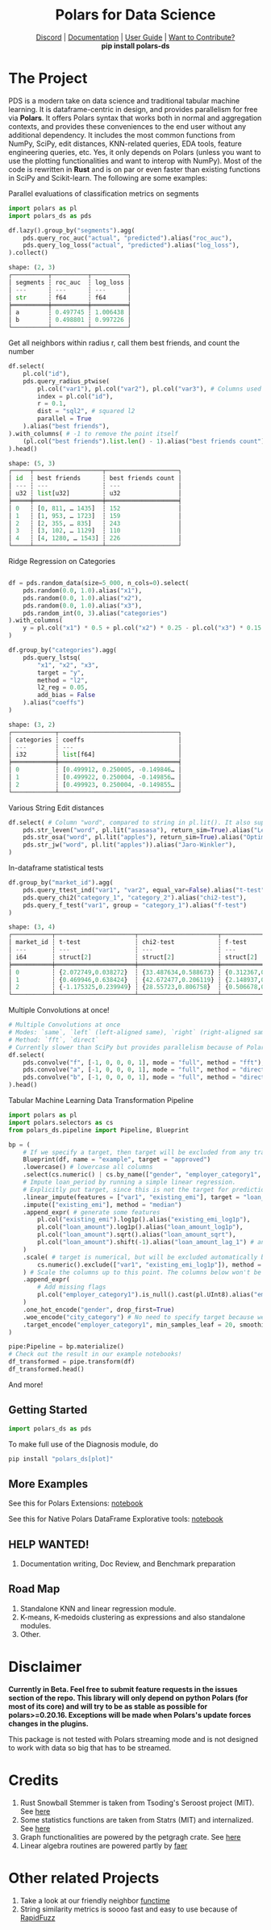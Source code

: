 <h1 align="center">
  <b>Polars for Data Science</b>
  <br>
</h1>

<p align="center">
  <a href="https://discord.gg/VaYJrrwbNU">Discord</a>
  |
  <a href="https://polars-ds-extension.readthedocs.io/en/latest/">Documentation</a>
  |
  <a href="https://github.com/abstractqqq/polars_ds_extension/blob/main/examples/basics.ipynb">User Guide</a>
  |
  <a href="https://github.com/abstractqqq/polars_ds_extension/blob/main/CONTRIBUTING.md">Want to Contribute?</a>
<br>
<b>pip install polars-ds</b>
</p>

# The Project

PDS is a modern take on data science and traditional tabular machine learning. It is dataframe-centric in design, and provides parallelism for free via **Polars**. It offers Polars syntax that works both in normal and aggregation contexts, and provides these conveniences to the end user without any additional dependency. It includes the most common functions from NumPy, SciPy, edit distances, KNN-related queries, EDA tools, feature engineering queries, etc. Yes, it only depends on Polars (unless you want to use the plotting functionalities and want to interop with NumPy). Most of the code is rewritten in **Rust** and is on par or even faster than existing functions in SciPy and Scikit-learn. The following are some examples:

Parallel evaluations of classification metrics on segments

```python
import polars as pl
import polars_ds as pds

df.lazy().group_by("segments").agg( 
    pds.query_roc_auc("actual", "predicted").alias("roc_auc"),
    pds.query_log_loss("actual", "predicted").alias("log_loss"),
).collect()

shape: (2, 3)
┌──────────┬──────────┬──────────┐
│ segments ┆ roc_auc  ┆ log_loss │
│ ---      ┆ ---      ┆ ---      │
│ str      ┆ f64      ┆ f64      │
╞══════════╪══════════╪══════════╡
│ a        ┆ 0.497745 ┆ 1.006438 │
│ b        ┆ 0.498801 ┆ 0.997226 │
└──────────┴──────────┴──────────┘
```

Get all neighbors within radius r, call them best friends, and count the number

```python
df.select(
    pl.col("id"),
    pds.query_radius_ptwise(
        pl.col("var1"), pl.col("var2"), pl.col("var3"), # Columns used as the coordinates in 3d space
        index = pl.col("id"),
        r = 0.1, 
        dist = "sql2", # squared l2
        parallel = True
    ).alias("best friends"),
).with_columns( # -1 to remove the point itself
    (pl.col("best friends").list.len() - 1).alias("best friends count")
).head()

shape: (5, 3)
┌─────┬───────────────────┬────────────────────┐
│ id  ┆ best friends      ┆ best friends count │
│ --- ┆ ---               ┆ ---                │
│ u32 ┆ list[u32]         ┆ u32                │
╞═════╪═══════════════════╪════════════════════╡
│ 0   ┆ [0, 811, … 1435]  ┆ 152                │
│ 1   ┆ [1, 953, … 1723]  ┆ 159                │
│ 2   ┆ [2, 355, … 835]   ┆ 243                │
│ 3   ┆ [3, 102, … 1129]  ┆ 110                │
│ 4   ┆ [4, 1280, … 1543] ┆ 226                │
└─────┴───────────────────┴────────────────────┘
```

Ridge Regression on Categories

```Python

df = pds.random_data(size=5_000, n_cols=0).select(
    pds.random(0.0, 1.0).alias("x1"),
    pds.random(0.0, 1.0).alias("x2"),
    pds.random(0.0, 1.0).alias("x3"),
    pds.random_int(0, 3).alias("categories")
).with_columns(
    y = pl.col("x1") * 0.5 + pl.col("x2") * 0.25 - pl.col("x3") * 0.15 + pds.random() * 0.0001
)

df.group_by("categories").agg(
    pds.query_lstsq(
        "x1", "x2", "x3", 
        target = "y",
        method = "l2",
        l2_reg = 0.05,
        add_bias = False
    ).alias("coeffs")
) 

shape: (3, 2)
┌────────────┬─────────────────────────────────┐
│ categories ┆ coeffs                          │
│ ---        ┆ ---                             │
│ i32        ┆ list[f64]                       │
╞════════════╪═════════════════════════════════╡
│ 0          ┆ [0.499912, 0.250005, -0.149846… │
│ 1          ┆ [0.499922, 0.250004, -0.149856… │
│ 2          ┆ [0.499923, 0.250004, -0.149855… │
└────────────┴─────────────────────────────────┘
```

Various String Edit distances

```Python
df.select( # Column "word", compared to string in pl.lit(). It also supports column vs column comparison
    pds.str_leven("word", pl.lit("asasasa"), return_sim=True).alias("Levenshtein"),
    pds.str_osa("word", pl.lit("apples"), return_sim=True).alias("Optimal String Alignment"),
    pds.str_jw("word", pl.lit("apples")).alias("Jaro-Winkler"),
)
```

In-dataframe statistical tests

```Python
df.group_by("market_id").agg(
    pds.query_ttest_ind("var1", "var2", equal_var=False).alias("t-test"),
    pds.query_chi2("category_1", "category_2").alias("chi2-test"),
    pds.query_f_test("var1", group = "category_1").alias("f-test")
)

shape: (3, 4)
┌───────────┬──────────────────────┬──────────────────────┬─────────────────────┐
│ market_id ┆ t-test               ┆ chi2-test            ┆ f-test              │
│ ---       ┆ ---                  ┆ ---                  ┆ ---                 │
│ i64       ┆ struct[2]            ┆ struct[2]            ┆ struct[2]           │
╞═══════════╪══════════════════════╪══════════════════════╪═════════════════════╡
│ 0         ┆ {2.072749,0.038272}  ┆ {33.487634,0.588673} ┆ {0.312367,0.869842} │
│ 1         ┆ {0.469946,0.638424}  ┆ {42.672477,0.206119} ┆ {2.148937,0.072536} │
│ 2         ┆ {-1.175325,0.239949} ┆ {28.55723,0.806758}  ┆ {0.506678,0.730849} │
└───────────┴──────────────────────┴──────────────────────┴─────────────────────┘
```

Multiple Convolutions at once!

```Python
# Multiple Convolutions at once
# Modes: `same`, `left` (left-aligned same), `right` (right-aligned same), `valid` or `full`
# Method: `fft`, `direct`
# Currently slower than SciPy but provides parallelism because of Polars
df.select(
    pds.convolve("f", [-1, 0, 0, 0, 1], mode = "full", method = "fft"), # column f with the kernel given here
    pds.convolve("a", [-1, 0, 0, 0, 1], mode = "full", method = "direct"),
    pds.convolve("b", [-1, 0, 0, 0, 1], mode = "full", method = "direct"),
).head()
```

Tabular Machine Learning Data Transformation Pipeline

```Python
import polars as pl
import polars.selectors as cs
from polars_ds.pipeline import Pipeline, Blueprint

bp = (
    # If we specify a target, then target will be excluded from any transformations.
    Blueprint(df, name = "example", target = "approved") 
    .lowercase() # lowercase all columns
    .select(cs.numeric() | cs.by_name(["gender", "employer_category1", "city_category"]))
    # Impute loan_period by running a simple linear regression. 
    # Explicitly put target, since this is not the target for prediction. 
    .linear_impute(features = ["var1", "existing_emi"], target = "loan_period") 
    .impute(["existing_emi"], method = "median")
    .append_expr( # generate some features
        pl.col("existing_emi").log1p().alias("existing_emi_log1p"),
        pl.col("loan_amount").log1p().alias("loan_amount_log1p"),
        pl.col("loan_amount").sqrt().alias("loan_amount_sqrt"),
        pl.col("loan_amount").shift(-1).alias("loan_amount_lag_1") # any kind of lag transform
    )
    .scale( # target is numerical, but will be excluded automatically because bp is initialzied with a target
        cs.numeric().exclude(["var1", "existing_emi_log1p"]), method = "standard"
    ) # Scale the columns up to this point. The columns below won't be scaled
    .append_expr(
        # Add missing flags
        pl.col("employer_category1").is_null().cast(pl.UInt8).alias("employer_category1_is_missing")
    )
    .one_hot_encode("gender", drop_first=True)
    .woe_encode("city_category") # No need to specify target because we initialized bp with a target
    .target_encode("employer_category1", min_samples_leaf = 20, smoothing = 10.0) # same as above
)

pipe:Pipeline = bp.materialize()
# Check out the result in our example notebooks!
df_transformed = pipe.transform(df)
df_transformed.head()
```

And more!

## Getting Started

```python
import polars_ds as pds
```

To make full use of the Diagnosis module, do

```python
pip install "polars_ds[plot]"
```

## More Examples

See this for Polars Extensions: [notebook](./examples/basics.ipynb)

See this for Native Polars DataFrame Explorative tools: [notebook](./examples/diagnosis.ipynb)

## HELP WANTED!

1. Documentation writing, Doc Review, and Benchmark preparation

## Road Map

1. Standalone KNN and linear regression module.
2. K-means, K-medoids clustering as expressions and also standalone modules.
3. Other.

# Disclaimer

**Currently in Beta. Feel free to submit feature requests in the issues section of the repo. This library will only depend on python Polars (for most of its core) and will try to be as stable as possible for polars>=0.20.16. Exceptions will be made when Polars's update forces changes in the plugins.**

This package is not tested with Polars streaming mode and is not designed to work with data so big that has to be streamed.

# Credits

1. Rust Snowball Stemmer is taken from Tsoding's Seroost project (MIT). See [here](https://github.com/tsoding/seroost)
2. Some statistics functions are taken from Statrs (MIT) and internalized. See [here](https://github.com/statrs-dev/statrs/tree/master)
3. Graph functionalities are powered by the petgragh crate. See [here](https://crates.io/crates/petgraph)
4. Linear algebra routines are powered partly by [faer](https://crates.io/crates/faer)

# Other related Projects

1. Take a look at our friendly neighbor [functime](https://github.com/TracecatHQ/functime)
2. String similarity metrics is soooo fast and easy to use because of [RapidFuzz](https://github.com/maxbachmann/rapidfuzz-rs)